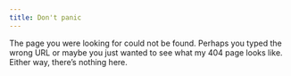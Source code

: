 ```yaml
---
title: Don't panic
---
```


The page you were looking for could not be found. Perhaps you typed the wrong URL or maybe you just wanted to see what my 404 page looks like. Either way, there&rsquo;s nothing here.
